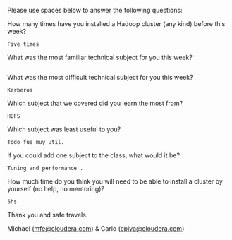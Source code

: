 Please use spaces below to answer the following questions:


How many times have you installed a Hadoop cluster (any kind) before this week?
```
Five times 
```

What was the most familiar technical subject for you this week?
```

```

What was the most difficult technical subject for you this week?
```
Kerberos

```

Which subject that we covered did you learn the most from?
```
HDFS 
```

Which subject was least useful to you?
```
Todo fue muy util.
```

If you could add one subject to the class, what would it be?
```
Tuning and performance .
```

How much time do you think you will need to be able to install a cluster by yourself (no help, no mentoring)?
```
5hs
```

Thank you and safe travels.

Michael (mfe@cloudera.com) & Carlo (cpiva@cloudera.com)
